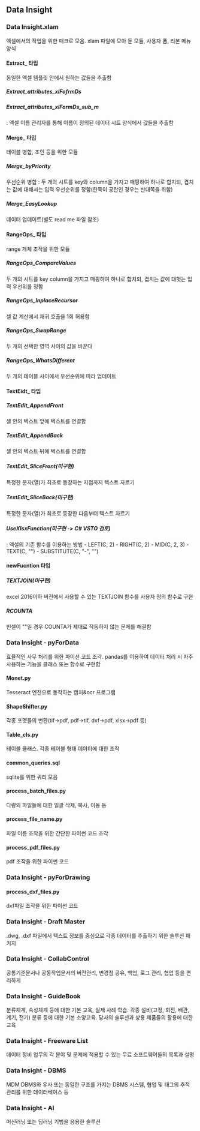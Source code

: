 ## Data Insight

### Data Insight.xlam 
  엑셀에서의 작업을 위한 매크로 모음. xlam 파일에 모아 둔 모듈, 사용자 폼, 리본 메뉴 양식

#### Extract_ 타입
  동일한 엑셀 템플릿 안에서 원하는 값들을 추출함

##### Extract_attributes_xlFofrmDs 
##### Extract_attributes_xlFormDs_sub_m
: 엑셀 이름 관리자를 통해 이름이 정의된 데이터 시트 양식에서 값들을 추출함

#### Merge_ 타입
  테이블 병합, 조인 등을 위한 모듈
  
##### Merge_byPriority
  우선순위 병합 : 두 개의 시트를 key와 column을 가지고 매핑하여 하나로 합치되, 겹치는 값에 대해서는 입력 우선순위를 정함(한쪽이 공란인 경우는 반대쪽을 취함)
##### Merge_EasyLookup
  데이터 업데이트(별도 read me 파일 참조)
#### RangeOps_ 타입
  range 개체 조작을 위한 모듈
  
##### RangeOps_CompareValues
  두 개의 시트를 key column을 가지고 매핑하여 하나로 합치되, 겹치는 값에 대헛는 입력 우선위를 정함
##### RangeOps_InplaceRecursor
  셀 값 계산에서 재귀 호출을 1회 허용함
##### RangeOps_SwapRange
  두 개의 선택한 영역 사이의 값을 바꾼다
##### RangeOps_WhatsDifferent
  두 개의 테이블 사이에서 우선순위에 따라 업데이트


#### TextEidt_ 타입

##### TextEdit_AppendFront 
  셀 안의 텍스트 앞에 텍스트를 연결함
##### TextEdit_AppendBack 
  셀 안의 텍스트 뒤에 텍스트를 연결함
##### TextEdit_SliceFront(미구현) 
  특정한 문자(열)가 최초로 등장하는 지점까지 텍스트 자르기
##### TextEdit_SliceBack(미구현)
  특정한 문자(열)가 최초로 등장한 다음부터 텍스트 자르기
##### UseXlsxFunction(미구현 -> C# VSTO 검토) 
  : 엑셀의 기존 함수를 이용하는 방법
    - LEFT(C, 2)
    - RIGHT(C, 2)
    - MID(C, 2, 3)
    - TEXT(C, "")
    - SUBSTITUTE(C, "-", "")

#### newFucntion 타입

##### TEXTJOIN(미구현)
  excel 2016이하 버전에서 사용할 수 있는 TEXTJOIN 함수를 사용자 정의 함수로 구현
##### RCOUNTA
  빈셀이 ""일 경우 COUNTA가 제대로 작동하지 않는 문제를 해결함

### Data Insight - pyForData 
  효율적인 사무 처리를 위한 파이선 코드 조각. pandas를 이용하여 데이터 처리 시 자주 사용하는 기능을 클래스 또는 함수로 구현함

#### Monet.py
  Tesseract 엔진으로 동작하는 캡처&ocr 프로그램
#### ShapeShifter.py
  각종 포멧들의 변환(tif->pdf, pdf->tif, dxf->pdf, xlsx->pdf 등)
#### Table_cls.py
  테이블 클래스. 각종 테이블 형태 데이터에 대한 조작
#### common_queries.sql
  sqlite를 위한 쿼리 모음
#### process_batch_files.py 
  다량의 파일들에 대한 일괄 삭제, 복사, 이동 등
#### process_file_name.py 
  파일 이름 조작을 위한 간단한 파이썬 코드 조각
#### process_pdf_files.py 
  pdf 조작을 위한 파이썬 코드

### Data Insight - pyForDrawing

#### process_dxf_files.py
  dxf파일 조작을 위한 파이썬 코드

### Data Insight - Draft Master
.dwg, .dxf 파일에서 텍스트 정보를 중심으로 각종 데이터를 추출하기 위한 솔루션 패키지
### Data Insight - CollabControl 
공통기준문서나 공동작업문서의 버전관리, 변경점 공유, 백업, 로그 관리, 협업 등을 편리하게
### Data Insight - GuideBook 
분류체계, 속성체계 등에 대한 기본 교육, 실제 사례 학습. 각종 설비(고정, 회전, 배관, 계기, 전기) 분류 등에 대한 기본 소양교육. 당사의 솔루션과 상용 제품들의 활용에 대한 교육
### Data Insight - Freeware List 
데이터 정비 업무의 각 분야 및 문제에 적용할 수 있는 무료 소프트웨어들의 목록과 설명
### Data Insight - DBMS
MDM DBMS와 유사 또는 동일한 구조를 가지는 DBMS 시스템, 협업 및 태그의 추적 관리를 위한 데이터베이스 등
### Data Insight - AI
머신러닝 또는 딥러닝 기법을 응용한 솔루션


